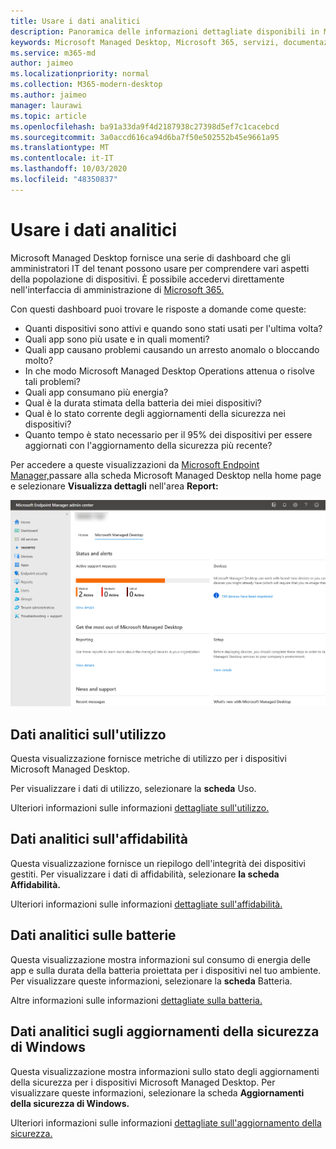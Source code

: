 ```yaml
---
title: Usare i dati analitici
description: Panoramica delle informazioni dettagliate disponibili in Microsoft Managed Desktop
keywords: Microsoft Managed Desktop, Microsoft 365, servizi, documentazione
ms.service: m365-md
author: jaimeo
ms.localizationpriority: normal
ms.collection: M365-modern-desktop
ms.author: jaimeo
manager: laurawi
ms.topic: article
ms.openlocfilehash: ba91a33da9f4d2187938c27398d5ef7c1cacebcd
ms.sourcegitcommit: 3a0accd616ca94d6ba7f50e502552b45e9661a95
ms.translationtype: MT
ms.contentlocale: it-IT
ms.lasthandoff: 10/03/2020
ms.locfileid: "48350837"
---
```

# <a name="work-with-insights"></a>Usare i dati analitici

Microsoft Managed Desktop fornisce una serie di dashboard che gli amministratori IT del tenant possono usare per comprendere vari aspetti della popolazione di dispositivi. È possibile accedervi direttamente nell'interfaccia di amministrazione di [Microsoft 365.](https://admin.microsoft.com/adminportal/home?previewoff=false#/microsoftmanageddesktop)

Con questi dashboard puoi trovare le risposte a domande come queste:

- Quanti dispositivi sono attivi e quando sono stati usati per l'ultima volta?
- Quali app sono più usate e in quali momenti?
- Quali app causano problemi causando un arresto anomalo o bloccando molto?
- In che modo Microsoft Managed Desktop Operations attenua o risolve tali problemi?
- Quali app consumano più energia?
- Qual è la durata stimata della batteria dei miei dispositivi?
- Qual è lo stato corrente degli aggiornamenti della sicurezza nei dispositivi?
- Quanto tempo è stato necessario per il 95% dei dispositivi per essere aggiornati con l'aggiornamento della sicurezza più recente?


Per accedere a queste visualizzazioni da [Microsoft Endpoint Manager,](https://endpoint.microsoft.com/)passare alla scheda Microsoft Managed Desktop nella home page e selezionare **Visualizza dettagli** nell'area **Report:**


![Pagina principale dell'interfaccia di amministrazione con l'area Report in basso a sinistra e il collegamento Visualizza dettagli](../../media/insights-main.png)


## <a name="usage-insights"></a>Dati analitici sull'utilizzo
Questa visualizzazione fornisce metriche di utilizzo per i dispositivi Microsoft Managed Desktop. 

Per visualizzare i dati di utilizzo, selezionare la **scheda** Uso.

Ulteriori informazioni sulle informazioni [dettagliate sull'utilizzo.](usage-insights.md)

## <a name="reliability-insights"></a>Dati analitici sull'affidabilità
Questa visualizzazione fornisce un riepilogo dell'integrità dei dispositivi gestiti. Per visualizzare i dati di affidabilità, selezionare **la scheda Affidabilità.**

Ulteriori informazioni sulle informazioni [dettagliate sull'affidabilità.](reliability-insights.md)

## <a name="battery-insights"></a>Dati analitici sulle batterie
Questa visualizzazione mostra informazioni sul consumo di energia delle app e sulla durata della batteria proiettata per i dispositivi nel tuo ambiente. Per visualizzare queste informazioni, selezionare la **scheda** Batteria.

Altre informazioni sulle informazioni [dettagliate sulla batteria.](battery-insights.md)

## <a name="windows-security-update-insights"></a>Dati analitici sugli aggiornamenti della sicurezza di Windows
Questa visualizzazione mostra informazioni sullo stato degli aggiornamenti della sicurezza per i dispositivi Microsoft Managed Desktop. Per visualizzare queste informazioni, selezionare la scheda **Aggiornamenti della sicurezza di Windows.**

Ulteriori informazioni sulle informazioni [dettagliate sull'aggiornamento della sicurezza.](security-update-insights.md)
